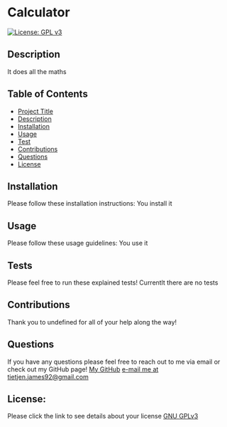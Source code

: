 
# Calculator
[![License: GPL v3](https://img.shields.io/badge/License-GPLv3-blue.svg)](https://www.gnu.org/licenses/gpl-3.0)
## Description
  It does all the maths
## Table of Contents
  * [Project Title](#Calculator)
  * [Description](#description)
  * [Installation](#installation)
  * [Usage](#usage)
  * [Test](#tests)
  * [Contributions](#contributions)
  * [Questions](#questions)
  * [License](#license)
    
## Installation
  Please follow these installation instructions:
  You install it
## Usage
  Please follow these usage guidelines:
  You use it
## Tests
  Please feel free to run these explained tests!
  Currentlt there are no tests
## Contributions
  Thank you to undefined for all of your help along the way!
## Questions
  If you have any questions please feel free to reach out to me via email or check out my GitHub page!
  [My GitHub](https://github.com/MrPhuzzles)
  [e-mail me at tietjen.james92@gmail.com](mailto:tietjen.james92@gmail.com)

## License:
  Please click the link to see details about your license
  [GNU GPLv3](https://choosealicense.com/licenses/gpl-3.0/)

